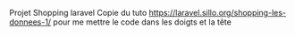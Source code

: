 Projet Shopping laravel 
Copie du tuto https://laravel.sillo.org/shopping-les-donnees-1/ 
pour me mettre le code dans les doigts et la tête

